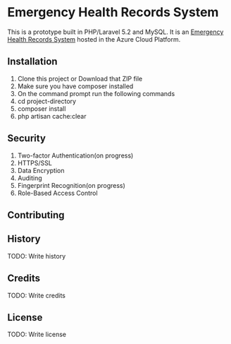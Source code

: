 # Emergency Health Records System
This is a prototype built in PHP/Laravel 5.2 and MySQL.
It is an [Emergency Health Records System](https://emrg.azurewebsites.net/) hosted in the Azure Cloud Platform.

## Installation
1. Clone this project or Download that ZIP file
2. Make sure you have composer installed
3. On the command prompt run the following commands
4. cd project-directory
5. composer install
6. php artisan cache:clear

## Security
1. Two-factor Authentication(on progress)
2. HTTPS/SSL
3. Data Encryption
4. Auditing
5. Fingerprint Recognition(on progress)
6. Role-Based Access Control

## Contributing

## History
TODO: Write history

## Credits
TODO: Write credits

## License
TODO: Write license